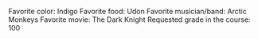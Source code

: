 Favorite color: Indigo
Favorite food: Udon
Favorite musician/band: Arctic Monkeys
Favorite movie: The Dark Knight
Requested grade in the course: 100
